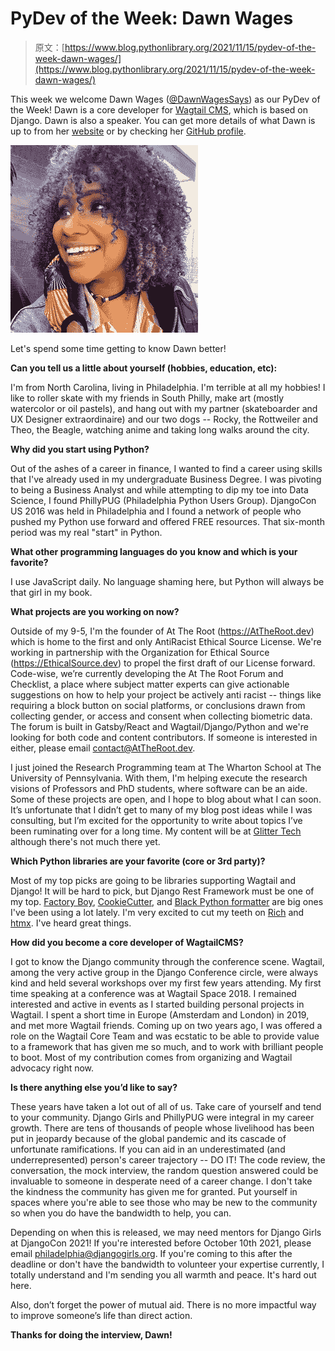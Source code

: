 # PyDev of the Week: Dawn Wages

> 原文：[https://www.blog.pythonlibrary.org/2021/11/15/pydev-of-the-week-dawn-wages/](https://www.blog.pythonlibrary.org/2021/11/15/pydev-of-the-week-dawn-wages/)

This week we welcome Dawn Wages ([@DawnWagesSays](https://twitter.com/DawnWagesSays)) as our PyDev of the Week! Dawn is a core developer for [Wagtail CMS](https://wagtail.io/), which is based on Django. Dawn is also a speaker. You can get more details of what Dawn is up to from her [website](http://dawnwages.info/) or by checking her [GitHub profile](https://github.com/DawnWages).

![Dawn Wages](img/6d05be0d575053fead56ec1f09b5a14b.png)

Let's spend some time getting to know Dawn better!

**Can you tell us a little about yourself (hobbies, education, etc):**

I'm from North Carolina, living in Philadelphia. I'm terrible at all my hobbies! I like to roller skate with my friends in South Philly, make art (mostly watercolor or oil pastels), and hang out with my partner (skateboarder and UX Designer extraordinaire) and our two dogs -- Rocky, the Rottweiler and Theo, the Beagle, watching anime and taking long walks around the city.

**Why did you start using Python?**

Out of the ashes of a career in finance, I wanted to find a career using skills that I've already used in my undergraduate Business Degree. I was pivoting to being a Business Analyst and while attempting to dip my toe into Data Science, I found PhillyPUG (Philadelphia Python Users Group). DjangoCon US 2016 was held in Philadelphia and I found a network of people who pushed my Python use forward and offered FREE resources. That six-month period was my real "start" in Python.

**What other programming languages do you know and which is your favorite?**

I use JavaScript daily. No language shaming here, but Python will always be that girl in my book.

**What projects are you working on now?**

Outside of my 9-5, I'm the founder of At The Root (https://AtTheRoot.dev) which is home to the first and only AntiRacist Ethical Source License. We're working in partnership with the Organization for Ethical Source (https://EthicalSource.dev) to propel the first draft of our License forward. Code-wise, we’re currently developing the At The Root Forum and Checklist, a place where subject matter experts can give actionable suggestions on how to help your project be actively anti racist -- things like requiring a block button on social platforms, or conclusions drawn from collecting gender, or access and consent when collecting biometric data. The forum is built in Gatsby/React and Wagtail/Django/Python and we're looking for both code and content contributors. If someone is interested in either, please email contact@AtTheRoot.dev.

I just joined the Research Programming team at The Wharton School at The University of Pennsylvania. With them, I'm helping execute the research visions of Professors and PhD students, where software can be an aide. Some of these projects are open, and I hope to blog about what I can soon. It’s unfortunate that I didn’t get to many of my blog post ideas while I was consulting, but I’m excited for the opportunity to write about topics I’ve been ruminating over for a long time. My content will be at [Glitter Tech](https://GlitterTech.dev) although there's not much there yet.

**Which Python libraries are your favorite (core or 3rd party)?**

Most of my top picks are going to be libraries supporting Wagtail and Django! It will be hard to pick, but Django Rest Framework must be one of my top. [Factory Boy](https://factoryboy.readthedocs.io/en/stable/), [CookieCutter](https://cookiecutter.readthedocs.io/en/), and [Black Python formatter](https://black.readthedocs.io/en/stable/) are big ones I've been using a lot lately. I'm very excited to cut my teeth on [Rich](https://rich.readthedocs.io/en/stable/introduction.html) and [htmx](https://htmx.org/). I've heard great things.

**How did you become a core developer of WagtailCMS?**

I got to know the Django community through the conference scene. Wagtail, among the very active group in the Django Conference circle, were always kind and held several workshops over my first few years attending. My first time speaking at a conference was at Wagtail Space 2018\. I remained interested and active in events as I started building personal projects in Wagtail. I spent a short time in Europe (Amsterdam and London) in 2019, and met more Wagtail friends. Coming up on two years ago, I was offered a role on the Wagtail Core Team and was ecstatic to be able to provide value to a framework that has given me so much, and to work with brilliant people to boot. Most of my contribution comes from organizing and Wagtail advocacy right now.

**Is there anything else you’d like to say?**

These years have taken a lot out of all of us. Take care of yourself and tend to your community. Django Girls and PhillyPUG were integral in my career growth. There are tens of thousands of people whose livelihood has been put in jeopardy because of the global pandemic and its cascade of unfortunate ramifications. If you can aid in an underestimated (and underrepresented) person's career trajectory -- DO IT! The code review, the conversation, the mock interview, the random question answered could be invaluable to someone in desperate need of a career change. I don't take the kindness the community has given me for granted. Put yourself in spaces where you're able to see those who may be new to the community so when you do have the bandwidth to help, you can.

Depending on when this is released, we may need mentors for Django Girls at DjangoCon 2021! If you're interested before October 10th 2021, please email philadelphia@djangogirls.org. If you're coming to this after the deadline or don't have the bandwidth to volunteer your expertise currently, I totally understand and I'm sending you all warmth and peace. It's hard out here.

Also, don’t forget the power of mutual aid. There is no more impactful way to improve someone’s life than direct action.

**Thanks for doing the interview, Dawn!**